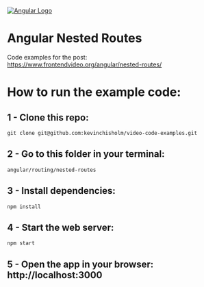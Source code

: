 [![Angular Logo](https://www.frontendvideo.org/wp-content/uploads/angular-logo-200-200x160.png)](https://www.frontendvideo.org/angular/nested-routes/)

# Angular Nested Routes
Code examples for the post: https://www.frontendvideo.org/angular/nested-routes/

# How to run the example code:

## 1 - Clone this repo:

```
git clone git@github.com:kevinchisholm/video-code-examples.git
```
##  2 - Go to this folder in your terminal:

```
angular/routing/nested-routes
```

## 3 - Install dependencies:

```
npm install
```

## 4 - Start the web server:

```
npm start
```

## 5 - Open the app in your browser: **http://localhost:3000**



